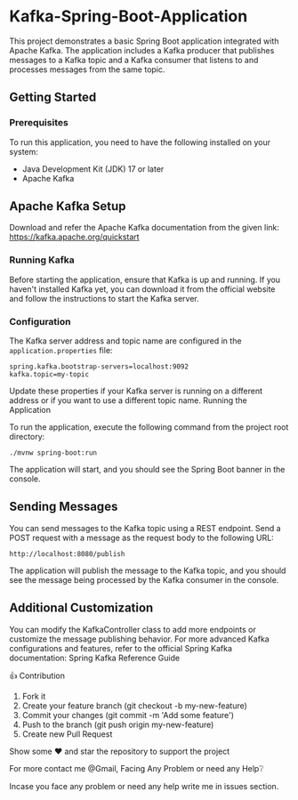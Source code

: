 # Kafka-Spring-Boot-Application

This project demonstrates a basic Spring Boot application integrated with Apache Kafka. The application includes a Kafka producer that publishes messages to a Kafka topic and a Kafka consumer that listens to and processes messages from the same topic.

## Getting Started

### Prerequisites

To run this application, you need to have the following installed on your system:

- Java Development Kit (JDK) 17 or later
- Apache Kafka

## Apache Kafka Setup

Download and refer the Apache Kafka documentation from the given link: https://kafka.apache.org/quickstart

### Running Kafka

Before starting the application, ensure that Kafka is up and running. If you haven't installed Kafka yet, you can download it from the official website and follow the instructions to start the Kafka server.

### Configuration

The Kafka server address and topic name are configured in the `application.properties` file:

```properties
spring.kafka.bootstrap-servers=localhost:9092
kafka.topic=my-topic
```

Update these properties if your Kafka server is running on a different address or if you want to use a different topic name.
Running the Application

To run the application, execute the following command from the project root directory:
```
./mvnw spring-boot:run
```

The application will start, and you should see the Spring Boot banner in the console.

## Sending Messages

You can send messages to the Kafka topic using a REST endpoint. Send a POST request with a message as the request body to the following URL:

```
http://localhost:8080/publish
```

The application will publish the message to the Kafka topic, and you should see the message being processed by the Kafka consumer in the console.


## Additional Customization
You can modify the KafkaController class to add more endpoints or customize the message publishing behavior.
For more advanced Kafka configurations and features, refer to the official Spring Kafka documentation: Spring Kafka Reference Guide

👍 Contribution
1. Fork it
2. Create your feature branch (git checkout -b my-new-feature)
3. Commit your changes (git commit -m 'Add some feature')
4. Push to the branch (git push origin my-new-feature)
5. Create new Pull Request

Show some ❤️ and star the repository to support the project

For more contact me @Gmail,
Facing Any Problem or need any Help❔

Incase you face any problem or need any help write me in issues section.

